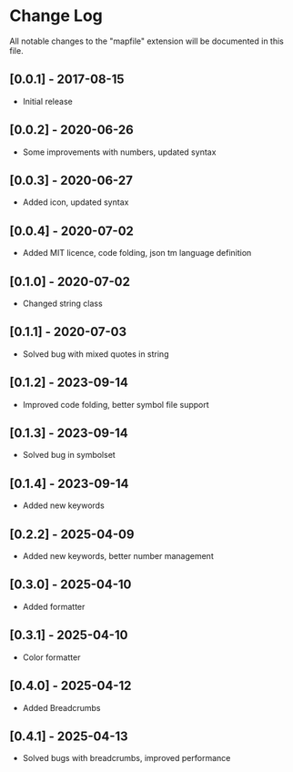 # Change Log
All notable changes to the "mapfile" extension will be documented in this file.

## [0.0.1] - 2017-08-15
- Initial release

## [0.0.2] - 2020-06-26
- Some improvements with numbers, updated syntax

## [0.0.3] - 2020-06-27
- Added icon, updated syntax

## [0.0.4] - 2020-07-02
- Added MIT licence, code folding, json tm language definition

## [0.1.0] - 2020-07-02
- Changed string class

## [0.1.1] - 2020-07-03
- Solved bug with mixed quotes in string

## [0.1.2] - 2023-09-14
- Improved code folding, better symbol file support

## [0.1.3] - 2023-09-14
- Solved bug in symbolset

## [0.1.4] - 2023-09-14
- Added new keywords

## [0.2.2] - 2025-04-09
- Added new keywords, better number management

## [0.3.0] - 2025-04-10
- Added formatter

## [0.3.1] - 2025-04-10
- Color formatter

## [0.4.0] - 2025-04-12
- Added Breadcrumbs

## [0.4.1] - 2025-04-13
- Solved bugs with breadcrumbs, improved performance
